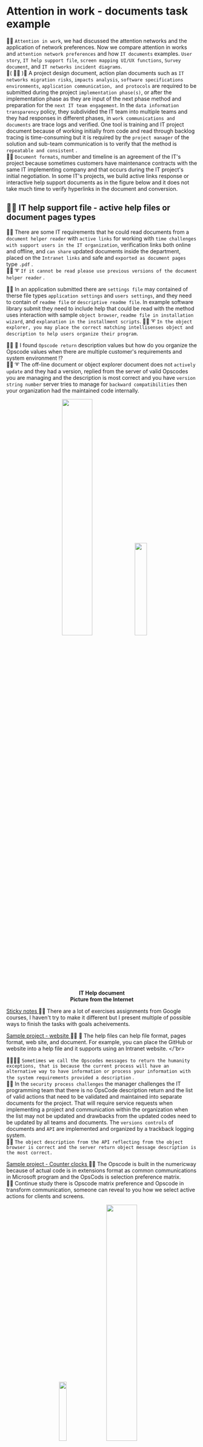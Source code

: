 # Attention in work - documents task example
🧸💬 ```Attention in work```, we had discussed the attention networks and the application of network preferences. Now we compare attention in works and ```attention network preferences``` and how ```IT documents``` examples. ```User story```, ```IT help support file```, ```screen mapping UI/UX functions```, ```Survey document```, and ```IT networks incident diagrams```. </br>
💃( 👩‍🏫 )💬 A project design document, action plan documents such as ```IT networks migration risks```, ```impacts analysis```, ```software specifications environments```, ```application communication, and protocols``` are required to be submitted during the project ```implementation phase(s)```, or after the implementation phase as they are input of the next phase method and preparation for the ```next IT team engagement```. In the ```data information transparency``` policy, they subdivided the IT team into multiple teams and they had responses in different phases, in ```work communications and documents``` are trace logs and verified. One tool is training and IT project document because of working initially from code and read through backlog tracing is time-consuming but it is required by the ```project manager``` of the solution and sub-team communication is to verify that the method is ```repeatable and consistent``` . </br>
🦤💬 ```Document formats```, number and timeline is an agreement of the IT's project because sometimes customers have maintenance contracts with the same IT implementing company and that occurs during the IT project's initial negotiation. In some IT's projects, we build active links response or interactive help support documents as in the figure below and it does not take much time to verify hyperlinks in the document and conversion. </br>

## 🧸💬 IT help support file - active help files or document pages types

🐐💬 There are some IT requirements that he could read documents from a ```document helper reader``` with ```active links``` for working with ```time challenges with support users in the IT organization```, verification links both online and offline, and ```can share``` updated documents inside the department, placed on the ```Intranet links``` and safe and ```exported as document pages``` type ```.pdf``` . </br>
🐑💬 ➰ ```If it cannot be read please use previous versions of the document helper reader``` . </br>

🦭💬 In an application submitted there are ```settings file``` may contained of therse file types ```application settings``` and ```users settings```, and they need to contain of ```readme file``` or ```descriptive readme file```. In example software library submit they need to include help that could be read with the method uses interaction with sample ```object browser```, ```readme file in installation wizard```, and ```explanation in the installment scripts```. 🐑💬 ➰ ```In the object explorer, you may place the correct matching intellisenses object and description to help users organize their program```. </br>

👧💬 🎈 I found ```Opscode return``` description values but how do you organize the Opscode values when there are multiple customer's requirements and system environment ⁉️ </br>
🐑💬 ➰ The off-line document or object explorer document does not ```actively update``` and they had a version, replied from the server of valid Opscodes you are managing and the description is most correct and you have ```version string number``` server tries to manage for ```backward compatibilities``` then your organization had the maintained code internally. </br>

<p align="center" width="100%">
    <img width="40%" src="https://github.com/jkaewprateep/attention_in_work/blob/main/IT%20help%20document.png">
    <img width="25%" src="https://github.com/jkaewprateep/attention_in_work/blob/main/image24.jpg"> </br>
    <b> IT Help document </b> </br>
    <b> Picture from the Internet </b> </br>
</p>

[ Sticky notes ](https://github.com/jkaewprateep/Portfolio?tab=readme-ov-file#examples-of-document-works-in-google-professional-courses) 🥺💬 There are a lot of exercises assignments from Google courses, I haven't try to make it different but I present multiple of possible ways to finish  the tasks with goals acheivements. </br>

[ Sample project - website ](https://github.com/jkaewprateep/RaycastMaze/blob/main/README.md) 👧💬 🎈 The help files can help file format, pages format, web site, and document. For example, you can place the GitHub or website into a help file and it supports using an Intranet website. </'br>

🐨🎁🎵🎶 ```Sometimes we call the Opscodes messages to return the humanity exceptions, that is because the current process will have an alternative way to have information or process your information with the system requirements provided a description``` . </br>
🐯💬 In the ```security process challenges``` the manager challenges the IT programming team that there is no OpsCode description return and the list of valid actions that need to be validated and maintained into separate documents for the project. That will require service requests when implementing a project and communication within the organization when the list may not be updated and drawbacks from the updated codes need to be updated by all teams and documents. The ```versions controls``` of documents and ```API``` are implemented and organized by a trackback logging system. </br>
🐯💬 ```The object description from the API reflecting from the object browser is correct and the server return object message description is the most correct. ``` </br>

[ Sample project - Counter clocks ](https://github.com/jkaewprateep/counter_clocks/blob/main/README.md) 🥺💬 The Opscode is built in the numericway because of actual code is in extensions format as common communications in Microsoft program and the OpsCods is selection preference matrix. </br>
🐐💬 Continue study there is Opscode matrix preference and Opscode in transform communication, someone can reveal to you how we select active actions for clients and screens. </br>

<p align="center" width="100%">
    <img width="20%" src="https://github.com/jkaewprateep/attention_in_work/blob/main/image27.jpg">
    <img width="40%" src="https://github.com/jkaewprateep/attention_in_work/blob/main/error_n_exceptions.png"> </br>
    <b> Valid Ops code return from server, error and exceptions </b> </br>
    <b> Picture from the Internet </b> </br>
</p>

## 🧸💬 IT sample screen mapping file - Business attributes / Tabular / Timeline

🧸💬 ```Visualization``` and ```data matric mapping```, visualization can present with mapping functions matrixes into ```Power Point file``` when data matrix from server's message data extraction collection can store into a ```database file``` or ```Excel worksheet file```. </br>
```🐑💬 ➰ Each item can communication in both database query result sets and file communication format including .json file and .txt file return as format of web services or medium``` </br>

[ JSON dataset ](https://github.com/jkaewprateep/json_data_set/blob/main/README.md) </br>
[ Sample project - randoms pickup ](https://github.com/jkaewprateep/random_pickup/blob/main/README.md) </br>
[ Sample project - randoms distributions ](https://github.com/jkaewprateep/random_distribution/blob/main/README.md) </br>

<p align="center" width="100%">
    <img width="40%" src="https://github.com/jkaewprateep/attention_in_work/blob/main/Dashboard%20design.png"> </br>
    <b> Sample screen mapping </b> </br>
</p>

## 🧸💬 IT surveys document

🐨🎁🎵🎶 ```An important process that the IT implementor team is not familiar with is a public survey when designing documents and customer contact to our contact center after a policy or campaign is launched, there is one method is to create a survey document using online channels and public channels. The output of the process is value information required transformation to data information process in the next steps``` . </br> 

<p align="center" width="100%">
    <img width="40%" src="https://github.com/jkaewprateep/attention_in_work/blob/main/Surveys.png"> </br>
    <b> Surveys </b> </br>
    <b> Picture from the Internet </b> </br>
</p>

## 🧸💬 Read and transfrom survey document - sample

```
import glob 
import pandas as pd 
import xml.etree.ElementTree as ET 
from datetime import datetime 
  
log_file = "log_file.txt" 
target_file = "transformed_data.csv" 
  
def extract_from_csv(file_to_process): 
    dataframe = pd.read_csv(file_to_process) 
    return dataframe 
  
def extract_from_json(file_to_process): 
    dataframe = pd.read_json(file_to_process, lines=True) 
    return dataframe 
  
def extract_from_xml(file_to_process): 
    # 🐑💬 ➰ Create new dataframe column name for populate data into.
    # dataframe = pd.DataFrame(columns=["name", "height", "weight"]) 
    dataframe = pd.DataFrame(columns=["car_model", "year_of_manufacture", 
        "price", "fuel"]) 
    tree = ET.parse(file_to_process) 
    root = tree.getroot() 
    # 🧸💬 The lab is to extract information from xml document in previous
    # example when now we implement function to used_car_prices1.xml
    
    for row in root: 
        car_model = row.find("car_model").text ;
        year_of_manufacture = int();
        price = float(row.find("price").text);
        fuel = row.find("fuel").text;
        dataframe = pd.concat([dataframe, 
            pd.DataFrame([{"car_model":car_model,"year_of_manufacture":year_of_manufacture, 
                "price":price,"fuel":fuel}])], ignore_index=True) 

    
    # for person in root: 
    #     name = person.find("name").text 
    #     height = float(person.find("height").text) 
    #     weight = float(person.find("weight").text) 
    #     dataframe = pd.concat([dataframe, pd.DataFrame([{"name":name,"height":height, "weight":weight}])], ignore_index=True) 
    return dataframe 
  
def extract(): 
    # extracted_data = pd.DataFrame(columns=['name','height','weight'])  
    # 🐑💬 ➰ Create new dataframe column name for populate data into.
    extracted_data = pd.DataFrame(columns=["car_model", "year_of_manufacture", 
        "price", "fuel"]) 
# create an empty data frame to hold extracted data 
     
    # process all csv files 
    for csvfile in glob.glob("*.csv"): 
        extracted_data = pd.concat([extracted_data, pd.DataFrame(extract_from_csv(csvfile))], ignore_index=True) 
         
    # process all json files 
    for jsonfile in glob.glob("*.json"): 
        extracted_data = pd.concat([extracted_data, pd.DataFrame(extract_from_json(jsonfile))], ignore_index=True) 
     
    # process all xml files 
    for xmlfile in glob.glob("*.xml"): 
        extracted_data = pd.concat([extracted_data, pd.DataFrame(extract_from_xml(xmlfile))], ignore_index=True) 
         
    return extracted_data 
  
def transform(data): 
    # Convert inches to meters and round off to two decimals 
    # 1 inch is 0.0254 meters 
    # data['height'] = round(data.height * 0.0254,2) 
    
    # 🧸💬 Transfrom data is faster by condition or switch case or different domain transformation technique
    # Matching or comparing BIN table can perfrom here.

    data.loc[data['price'] >= 4000, 'luxuary'] = 'True' 
    data.loc[data['price']  < 4000, 'luxuary'] = 'False' 
     
    # Convert pounds to kilograms and round off to two decimals 
    # 1 pound is 0.45359237 kilograms 
    # data['weight'] = round(data.weight * 0.45359237,2) 

    # 🐑💬 ➰ Transformation to label or masking data technique for increase of ML learning rates.
    data.loc[data['year_of_manufacture'] - 2020 <= 5, 'last_5_year'] = 'True' 
    data.loc[data['year_of_manufacture'] - 2020  > 5, 'last_5_year'] = 'False' 
     
    return data 
  
def load_data(target_file, transformed_data): 
    transformed_data.to_csv(target_file) 
  
def log_progress(message): 
    timestamp_format = '%Y-%h-%d-%H:%M:%S' # Year-Monthname-Day-Hour-Minute-Second 
    now = datetime.now() # get current timestamp 
    timestamp = now.strftime(timestamp_format) 
    with open(log_file,"a") as f: 
        f.write(timestamp + ',' + message + '\n') 
  
# Log the initialization of the ETL process 
log_progress("ETL Job Started") 
  
# Log the beginning of the Extraction process 
log_progress("Extract phase Started") 
extracted_data = extract() 
  
# Log the completion of the Extraction process 
log_progress("Extract phase Ended") 
  
# Log the beginning of the Transformation process 
log_progress("Transform phase Started") 
transformed_data = transform(extracted_data) 
print("Transformed Data") 
print(transformed_data) 
  
# Log the completion of the Transformation process 
log_progress("Transform phase Ended") 
  
# Log the beginning of the Loading process 
log_progress("Load phase Started") 
load_data(target_file,transformed_data) 
  
# Log the completion of the Loading process 
log_progress("Load phase Ended") 
  
# Log the completion of the ETL process 
log_progress("ETL Job Ended") 
```

## 🧸💬 IT networks incident diagram #1

🦭💬 A simple ```IT networks incident diagram``` explains more than complex and too much ```information```, in case of retries timeout from one single gateway problem and connectivity link is ```priority by channel communications``` method such as ```stand-alone devices in high bandwidths communication connectivity```. </br> 
🐑💬 ➰ Sometimes ```network priority``` is selected by communications method, Programmers are also aware of this priority since they are working with a development environment on their own laptops, IT network experts create routes table rules to perform network connectivity routing when sometimes it is about ```connection speed and protocols``` . Working with client communication applications development they need to unplug local cable connectivity to have the same connectivity with the target server network communication area. The routings table is configurable when you know of the ```network information inside the IT organization``` this is one example of how the IT organization ```tests you on the day you acquire the project``` and meets them at the office with ```your running test environments``` . </br>

<p align="center" width="100%">
    <img width="40%" src="https://github.com/jkaewprateep/attention_in_work/blob/main/Networks%20design%201.png"> </br>
    <b> IT networks incident diagram </b> </br>
</p>

## 🧸💬 IT networks incident diagram #2

<p align="center" width="100%">
    <img width="40%" src="https://github.com/jkaewprateep/attention_in_work/blob/main/Networks%20design%202.png"> </br>
    <b> IT networks incident diagram </b> </br>
</p>

## 🧸💬 User story Stephen Hawking

<p align="center" width="100%">
    <img width="40%" src="https://github.com/jkaewprateep/attention_in_work/blob/main/Stephen%20Hawkins.png"> </br>
    <b> User story </b> </br>
    <b> Picture from the Internet </b> </br>
</p>

## 🧸💬 User story Rockey

<p align="center" width="100%">
    <img width="40%" src="https://github.com/jkaewprateep/attention_in_work/blob/main/Rockey.png"> </br>
    <b> User story </b> </br>
    <b> Picture from the Internet </b> </br>
</p>
